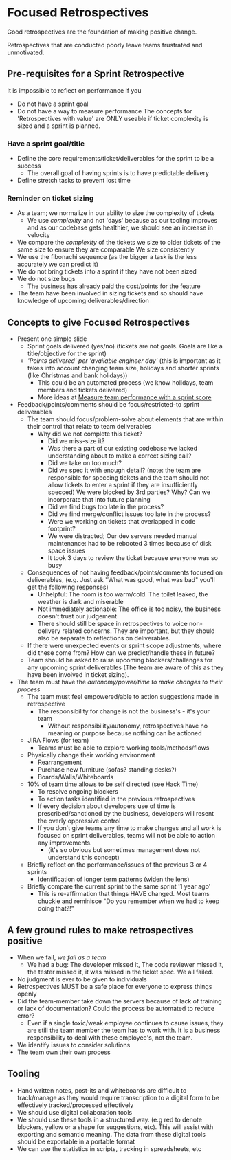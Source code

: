 Focused Retrospectives
======================

Good retrospectives are the foundation of making positive change.

Retrospectives that are conducted poorly leave teams frustrated and unmotivated.

Pre-requisites for a Sprint Retrospective
-----------------------------------------

It is impossible to reflect on performance if you
* Do not have a sprint goal
* Do not have a way to measure performance
The concepts for 'Retrospectives with value' are ONLY useable if ticket complexity is sized and a sprint is planned.

### Have a sprint goal/title
* Define the core requirements/ticket/deliverables for the sprint to be a success
    * The overall goal of having sprints is to have predictable delivery
* Define stretch tasks to prevent lost time

### Reminder on ticket sizing
* As a team; we normalize in our ability to size the complexity of tickets
    * We use *complexity* and not 'days' because as our tooling improves and as our codebase gets healthier, we should see an increase in velocity
* We compare the *complexity* of the tickets we size to older tickets of the same size to ensure they are comparable We size consistently
* We use the fibonachi sequence (as the bigger a task is the less accurately we can predict it)
* We do not bring tickets into a sprint if they have not been sized
* We do not size bugs
    * The business has already paid the cost/points for the feature
* The team have been involved in sizing tickets and so should have knowledge of upcoming deliverables/direction

Concepts to give Focused Retrospectives
---------------------------------------
* Present one simple slide
    * Sprint goals delivered (yes/no) (tickets are not goals. Goals are like a title/objective for the sprint)
    * *'Points delivered' per 'available engineer day'* (this is important as it takes into account changing team size, holidays and shorter sprints (like Christmas and bank holidays))
        * This could be an automated process (we know holidays, team members and tickets delivered)
        * More ideas at [Measure team performance with a sprint score](http://agilebatman.com/2020/06/measure-team-performance-with-a-sprint-score/)
* Feedback/points/comments should be focus/restricted-to sprint deliverables
    * The team should focus/problem-solve about elements that are within their control that relate to team deliverables
        * Why did we not complete this ticket?
            * Did we miss-size it?
            * Was there a part of our existing codebase we lacked understanding about to make a correct sizing call?
            * Did we take on too much?
            * Did we spec it with enough detail? (note: the team are responsible for speccing tickets and the team should not allow tickets to enter a sprint if they are insufficiently specced) We were blocked by 3rd parties? Why? Can we incorporate that into future planning
            * Did we find bugs too late in the process?
            * Did we find merge/conflict issues too late in the process?
            * Were we working on tickets that overlapped in code footprint?
            * We were distracted; Our dev servers needed manual maintenance: had to be rebooted 3 times because of disk space issues
            * It took 3 days to review the ticket because everyone was so busy
    * Consequences of not having feedback/points/comments focused on deliverables, (e.g. Just ask "What was good, what was bad" you'll get the following responses)
        * Unhelpful: The room is too warm/cold. The toilet leaked, the weather is dark and miserable
        * Not immediately actionable: The office is too noisy, the business doesn't trust our judgement
        * There should still be space in retrospectives to voice non-delivery related concerns. They are important, but they should also be separate to reflections on deliverables.
    * If there were unexpected events or sprint scope adjustments, where did these come from? How can we predict/handle these in future?
    * Team should be asked to raise upcoming blockers/challenges for any upcoming sprint deliverables (The team are aware of this as they have been involved in ticket sizing).
* The team must have the *autonomy/power/time to make changes to their process*
    * The team must feel empowered/able to action suggestions made in retrospective
        * The responsibility for change is not the business's - it's your team
            * Without responsibility/autonomy, retrospectives have no meaning or purpose because nothing can be actioned
    * JIRA Flows (for team)
        * Teams must be able to explore working tools/methods/flows
    * Physically change their working environment
        * Rearrangement
        * Purchase new furniture (sofas? standing desks?)
        * Boards/Walls/Whiteboards
    * 10% of team time allows to be self directed (see Hack Time)
        * To resolve ongoing blockers
        * To action tasks identified in the previous retrospectives
        * If every decision about developers use of time is prescribed/sanctioned by the business, developers will resent the overly oppressive control
        * If you don't give teams any time to make changes and all work is focused on sprint deliverables, teams will not be able to action any improvements.
            * (it's so obvious but sometimes management does not understand this concept)
    * Briefly reflect on the performance/issues of the previous 3 or 4 sprints
        * Identification of longer term patterns (widen the lens)
    * Briefly compare the current sprint to the same sprint '1 year ago'
        * This is re-affirmation that things HAVE changed. Most teams chuckle and reminisce "Do you remember when we had to keep doing that?!"

A few ground rules to make retrospectives positive
--------------------------------------------------
* When we fail, *we fail as a team*
    * We had a bug: The developer missed it, The code reviewer missed it, the tester missed it, it was missed in the ticket spec. We all failed.
* No judgment is ever to be given to individuals
* Retrospectives MUST be a safe place for everyone to express things openly
* Did the team-member take down the servers because of lack of training or lack of documentation? Could the process be automated to reduce error?
    * Even if a single toxic/weak employee continues to cause issues, they are still the team member the team has to work with. It is a business responsibility to deal with these employee's, not the team.
* We identify issues to consider solutions
* The team own their own process

Tooling
-------
* Hand written notes, post-its and whiteboards are difficult to track/manage as they would require transcription to a digital form to be effectively tracked/processed effectively
* We should use digital collaboration tools
* We should use these tools in a structured way. (e.g red to denote blockers, yellow or a shape for suggestions, etc). This will assist with exporting and semantic meaning. The data from these digital tools should be exportable in a portable format
* We can use the statistics in scripts, tracking in spreadsheets, etc